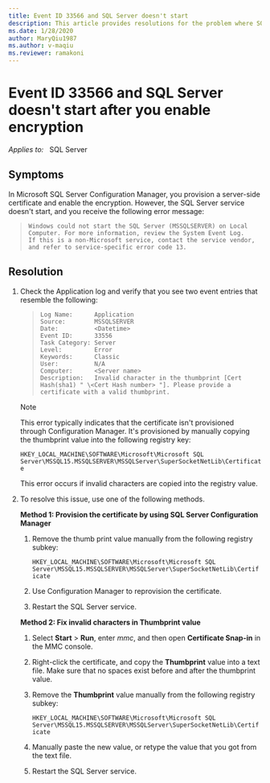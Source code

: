 ```yaml
---
title: Event ID 33566 and SQL Server doesn't start 
description: This article provides resolutions for the problem where SQL Server fails to start and event ID 33566 is logged in the Application event log.
ms.date: 1/28/2020
author: MaryQiu1987
ms.author: v-maqiu
ms.reviewer: ramakoni
---
```

# Event ID 33566 and SQL Server doesn't start after you enable encryption

_Applies to:_ &nbsp; SQL Server

## Symptoms

In Microsoft SQL Server Configuration Manager, you provision a server-side certificate and enable the encryption. However, the SQL Server service doesn't start, and you receive the following error message:

> `Windows could not start the SQL Server (MSSQLSERVER) on Local Computer. For more information, review the System Event Log.`  
`If this is a non-Microsoft service, contact the service vendor, and refer to service-specific error code 13.`

## Resolution

1. Check the Application log and verify that you see two event entries that resemble the following:

    > `Log Name:      Application`  
    > `Source:        MSSQLSERVER`  
    > `Date:          <Datetime>`  
    > `Event ID:      33556`  
    > `Task Category: Server`  
    > `Level:         Error`  
    > `Keywords:      Classic`  
    > `User:          N/A`  
    > `Computer:      <Server name>`  
    > `Description:  
    Invalid character in the thumbprint [Cert Hash(sha1) " \<Cert Hash number> "]. Please provide a certificate with a valid thumbprint.`

    > [!NOTE]
    > This error typically indicates that the certificate isn't provisioned through Configuration Manager. It's provisioned by manually copying the thumbprint value into the following registry key:
    >
    > `HKEY_LOCAL_MACHINE\SOFTWARE\Microsoft\Microsoft SQL Server\MSSQL15.MSSQLSERVER\MSSQLServer\SuperSocketNetLib\Certificate`
    >
    > This error occurs if invalid characters are copied into the registry value.

2. To resolve this issue, use one of the following methods.

   **Method 1: Provision the certificate by using SQL Server Configuration Manager**

   1. Remove the thumb print value manually from the following registry subkey:

      `HKEY_LOCAL_MACHINE\SOFTWARE\Microsoft\Microsoft SQL Server\MSSQL15.MSSQLSERVER\MSSQLServer\SuperSocketNetLib\Certificate`

   1. Use Configuration Manager to reprovision the certificate.
   1. Restart the SQL Server service.

   **Method 2: Fix invalid characters in Thumbprint value**

    1. Select **Start** > **Run**, enter *mmc*, and then open **Certificate Snap-in** in the MMC console.

    1. Right-click the certificate, and copy the **Thumbprint** value into a text file.
    Make sure that no spaces exist before and after the thumbprint value.
    1. Remove the **Thumbprint** value manually from the following registry subkey:

        `HKEY_LOCAL_MACHINE\SOFTWARE\Microsoft\Microsoft SQL Server\MSSQL15.MSSQLSERVER\MSSQLServer\SuperSocketNetLib\Certificate`
    1. Manually paste the new value, or retype the value that you got from the text file.
    1. Restart the SQL Server service.
